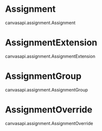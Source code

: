 # Assignment

<div class="autoclass" members="">

canvasapi.assignment.Assignment

</div>

# AssignmentExtension

<div class="autoclass" members="">

canvasapi.assignment.AssignmentExtension

</div>

# AssignmentGroup

<div class="autoclass" members="">

canvasapi.assignment.AssignmentGroup

</div>

# AssignmentOverride

<div class="autoclass" members="">

canvasapi.assignment.AssignmentOverride

</div>
